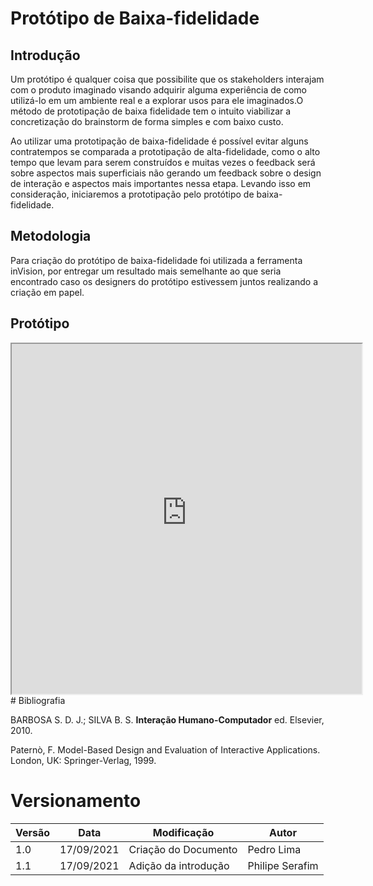 # Protótipo de Baixa-fidelidade

## Introdução

Um protótipo é qualquer coisa que possibilite que os stakeholders interajam com o produto imaginado visando adquirir alguma experiência de como utilizá-lo em um ambiente real e a explorar usos para ele imaginados.O método de prototipação de baixa fidelidade tem o intuito viabilizar a concretização do brainstorm de forma simples e com baixo custo.

Ao utilizar uma prototipação de baixa-fidelidade é possível evitar alguns contratempos se comparada a prototipação de alta-fidelidade, como o alto tempo que levam para serem construídos e muitas vezes o feedback será sobre aspectos mais superficiais não gerando um feedback sobre o design de interação e aspectos mais importantes nessa etapa.
Levando isso em consideração, iniciaremos a prototipação pelo protótipo de baixa-fidelidade.
## Metodologia
Para criação do protótipo de baixa-fidelidade foi utilizada a ferramenta inVision, por entregar um resultado mais semelhante ao que seria encontrado caso os designers do protótipo estivessem juntos realizando a criação em papel.
## Protótipo

<iframe src="https://philipeserafim26463.invisionapp.com/freehand/IHC-2021-1-efWmcS6lp" title="Sample" width="560" height="560">
</iframe>
# Bibliografia

  BARBOSA S. D. J.; SILVA B. S. <strong>Interação Humano-Computador</strong> ed. Elsevier, 2010.
  
  Paternò, F. Model-Based Design and Evaluation of Interactive Applications. London, UK: Springer-Verlag, 1999.
# Versionamento

| Versão | Data       | Modificação          | Autor           |
| ------ | ---------- | -------------------- | --------------- |
| 1.0    | 17/09/2021 | Criação do Documento | Pedro Lima      |
| 1.1    | 17/09/2021 | Adição da introdução | Philipe Serafim |
